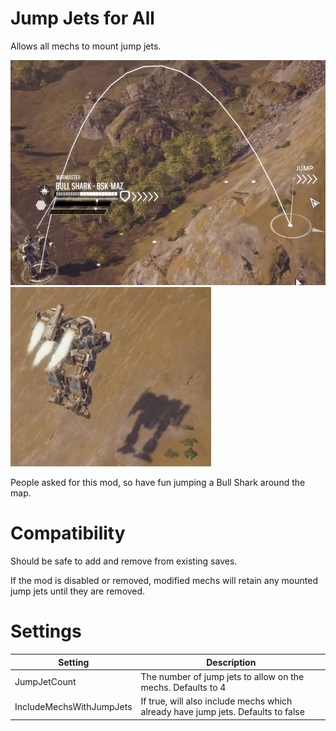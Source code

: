 # Jump Jets for All

Allows all mechs to mount jump jets.

![Jump example](./Media/BullSharkJump.png)
![Jump example](./Media/BullSharkBackView.png)

People asked for this mod, so have fun jumping a Bull Shark around the map.

# Compatibility 

Should be safe to add and remove from existing saves.

If the mod is disabled or removed, modified mechs will retain any mounted jump jets until they are removed.

# Settings 
|Setting| Description|
|--|--|
|JumpJetCount|The number of jump jets to allow on the mechs.  Defaults to 4|
|IncludeMechsWithJumpJets| If true, will also include mechs which already have jump jets.  Defaults to false|


